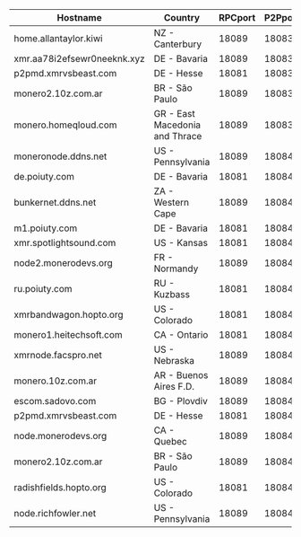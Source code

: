 Hostname | Country | RPCport | P2Pport
--- | --- | --- | ---
home.allantaylor.kiwi | NZ - Canterbury | 18089 | 18083
xmr.aa78i2efsewr0neeknk.xyz | DE - Bavaria | 18089 | 18083
p2pmd.xmrvsbeast.com | DE - Hesse | 18081 | 18083
monero2.10z.com.ar | BR - São Paulo | 18089 | 18083
monero.homeqloud.com | GR - East Macedonia and Thrace | 18089 | 18083
moneronode.ddns.net | US - Pennsylvania | 18089 | 18084
de.poiuty.com | DE - Bavaria | 18081 | 18084
bunkernet.ddns.net | ZA - Western Cape | 18089 | 18084
m1.poiuty.com | DE - Bavaria | 18081 | 18084
xmr.spotlightsound.com | US - Kansas | 18081 | 18084
node2.monerodevs.org | FR - Normandy | 18089 | 18084
ru.poiuty.com | RU - Kuzbass | 18081 | 18084
xmrbandwagon.hopto.org | US - Colorado | 18081 | 18084
monero1.heitechsoft.com | CA - Ontario | 18081 | 18084
xmrnode.facspro.net | US - Nebraska | 18089 | 18084
monero.10z.com.ar | AR - Buenos Aires F.D. | 18089 | 18084
escom.sadovo.com | BG - Plovdiv | 18089 | 18084
p2pmd.xmrvsbeast.com | DE - Hesse | 18081 | 18084
node.monerodevs.org | CA - Quebec | 18089 | 18084
monero2.10z.com.ar | BR - São Paulo | 18089 | 18084
radishfields.hopto.org | US - Colorado | 18081 | 18084
node.richfowler.net | US - Pennsylvania | 18089 | 18084
